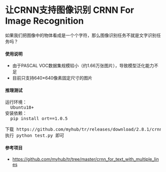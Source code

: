 # 让CRNN支持图像识别 CRNN For Image Recognition

如果我们把图像中的物体看成是一个个字符，那么图像识别任务不就是文字识别任务吗？

#### 使用说明
+ 由于PASCAL VOC数据集规模较小（约1.66万张图片），导致模型泛化能力不足
+ 目前只支持640×640像素固定尺寸的图片

#### 推理测试
<pre>
运行环境：
  Ubuntu18+
安装依赖：
  pip install ort==1.0.5

下载 https://github.com/myhub/tr/releases/download/2.8.1/crnn_for_image_recognition_v1_0.zip 文件后解压
执行 python test.py 即可
</pre>

#### 参考项目
+ https://github.com/myhub/tr/tree/master/crnn_for_text_with_multiple_lines

